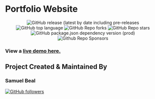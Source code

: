# Portfolio Website


<div align="center">

<img alt="GitHub release (latest by date including pre-releases" src="https://img.shields.io/github/v/release/spbeal/reactjs?include_prereleases">

<img alt="GitHub top language" src="https://img.shields.io/github/languages/top/spbeal/reactjs?style=flat">

<img alt="GitHub Repo forks" src="https://img.shields.io/github/forks/spbeal/reactjs?style=flat&color=success">

<img alt="GitHub Repo stars" src="https://img.shields.io/github/stars/spbeal/reactjs?style=flat&color=yellow">

<img alt="GitHub package.json dependency version (prod)" src="https://img.shields.io/github/package-json/dependency-version/spbeal/reactjs/react?style=flat">

<img alt="Github Repo Sponsors" src="https://img.shields.io/github/sponsors/spbeal?style=flat&color=blueviolet">

</div>

### View a [live demo here.](https://sambeal.dev)

## Project Created & Maintained By

### Samuel Beal

[![GitHub followers](https://img.shields.io/github/followers/spbeal.svg?style=social&label=Follow)](https://github.com/spbeal/)


